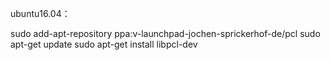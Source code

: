ubuntu16.04：

sudo add-apt-repository ppa:v-launchpad-jochen-sprickerhof-de/pcl
sudo apt-get update
sudo apt-get install libpcl-dev
